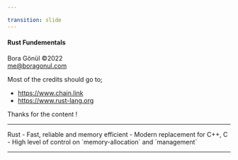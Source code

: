 ```yaml
---

transition: slide
---
```


<grid align="left">

#### Rust Fundementals <!-- element style="color: cyan" -->


Bora Gönül ©2022  
me@boragonul.com

Most of the credits should go to;

- https://www.chain.link
- https://www.rust-lang.org

Thanks for the content !<!-- element style="color: yellow" -->

</grid>

---

<grid align="left">
Rust <!--element style="color: cyan" -->
- Fast, reliable and memory efficient
- Modern replacement for C++, C
- High level of control on `memory-allocation` and `management`
</grid>

---